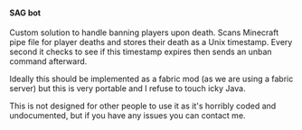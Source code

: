 #### SAG bot

Custom solution to handle banning players upon death. Scans Minecraft pipe file for player deaths and stores their death as a Unix timestamp. Every second it checks to see if this timestamp expires then sends an unban command afterward. 

Ideally this should be implemented as a fabric mod (as we are using a fabric server) but this is very portable and I refuse to touch icky Java. 

This is not designed for other people to use it as it's horribly coded and undocumented, but if you have any issues you can contact me.
